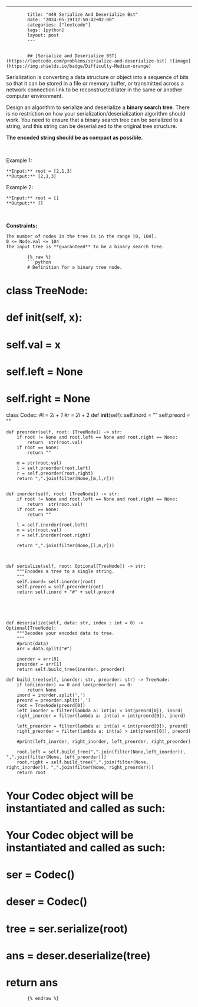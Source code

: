 ---
            title: "449 Serialize And Deserialize Bst"
            date: "2024-05-19T12:50:42+02:00"
            categories: ["leetcode"]
            tags: [python]
            layout: post
            ---
            

            ## [Serialize and Deserialize BST](https://leetcode.com/problems/serialize-and-deserialize-bst) ![image](https://img.shields.io/badge/Difficulty-Medium-orange)

Serialization is converting a data structure or object into a sequence of bits so that it can be stored in a file or memory buffer, or transmitted across a network connection link to be reconstructed later in the same or another computer environment.

Design an algorithm to serialize and deserialize a **binary search tree**. There is no restriction on how your serialization/deserialization algorithm should work. You need to ensure that a binary search tree can be serialized to a string, and this string can be deserialized to the original tree structure.

**The encoded string should be as compact as possible.**

 

Example 1:

```
**Input:** root = [2,1,3]
**Output:** [2,1,3]

```

Example 2:

```
**Input:** root = []
**Output:** []

```

 

**Constraints:**

	The number of nodes in the tree is in the range [0, 104].
	0 <= Node.val <= 104
	The input tree is **guaranteed** to be a binary search tree.

            {% raw %}
            ```python
            # Definition for a binary tree node.
# class TreeNode:
#     def __init__(self, x):
#         self.val = x
#         self.left = None
#         self.right = None

class Codec:
    #l = 2*i + 1
    #r = 2*i + 2
    def __init__(self):
        self.inord = ""
        self.preord = ""

    def preorder(self, root: [TreeNode]) -> str:
        if root != None and root.left == None and root.right == None:
            return  str(root.val)
        if root == None:
            return ""
        
        m = str(root.val)
        l = self.preorder(root.left)
        r = self.preorder(root.right)
        return ",".join(filter(None,[m,l,r]))
        

    def inorder(self, root: [TreeNode]) -> str:
        if root != None and root.left == None and root.right == None:
            return  str(root.val)
        if root == None:
            return ""
        
        l = self.inorder(root.left)
        m = str(root.val)
        r = self.inorder(root.right)
        
        return ",".join(filter(None,[l,m,r]))

        

    def serialize(self, root: Optional[TreeNode]) -> str:
        """Encodes a tree to a single string.
        """
        self.inord= self.inorder(root)
        self.preord = self.preorder(root)
        return self.inord + "#" + self.preord
        
        
        


    def deserialize(self, data: str, index : int = 0) -> Optional[TreeNode]:
        """Decodes your encoded data to tree.
        """
        #print(data)
        arr = data.split("#")

        inorder = arr[0]
        preorder = arr[1]
        return self.build_tree(inorder, preorder)
       
    def build_tree(self, inorder: str, preorder: str) -> TreeNode:
        if len(inorder) == 0 and len(preorder) == 0:
            return None
        inord = inorder.split(',')
        preord = preorder.split(',')
        root = TreeNode(preord[0])
        left_inorder = filter(lambda a: int(a) < int(preord[0]), inord)
        right_inorder = filter(lambda a: int(a) > int(preord[0]), inord)

        left_preorder = filter(lambda a: int(a) < int(preord[0]), preord)
        right_preorder = filter(lambda a: int(a) > int(preord[0]), preord)

        #print(left_inorder, right_inorder, left_preorder, right_preorder)

        root.left = self.build_tree(",".join(filter(None,left_inorder)), ",".join(filter(None, left_preorder)))
        root.right = self.build_tree(",".join(filter(None, right_inorder)), ",".join(filter(None, right_preorder)))
        return root
        

    
        
    
        

# Your Codec object will be instantiated and called as such:
# Your Codec object will be instantiated and called as such:
# ser = Codec()
# deser = Codec()
# tree = ser.serialize(root)
# ans = deser.deserialize(tree)
# return ans
            {% endraw %}
            